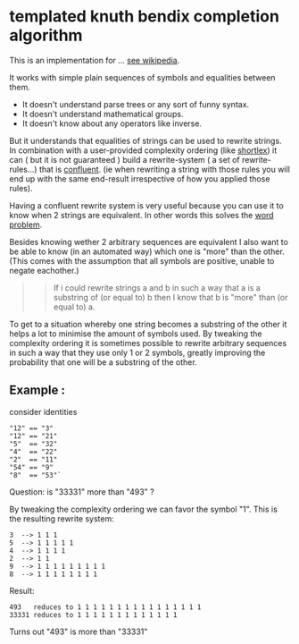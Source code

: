 # templated knuth bendix completion algorithm 

This is an implementation for ... [see wikipedia](https://en.wikipedia.org/wiki/Knuth%E2%80%93Bendix_completion_algorithm).

It works with simple plain sequences of symbols and equalities between them.
- It doesn't understand parse trees or any sort of funny syntax. 
- It doesn't understand mathematical groups. 
- It doesn't know about any operators like inverse.

But it understands that equalities of strings can be used to rewrite strings.
In combination with a user-provided complexity ordering (like [shortlex](https://en.wikipedia.org/wiki/Shortlex_order)) it can ( but it is not guaranteed ) build a rewrite-system ( a set of rewrite-rules...) that is [confluent](https://en.wikipedia.org/wiki/Confluence_(abstract_rewriting)). (ie when rewriting a string with those rules you will end up with the same end-result irrespective of how you applied those rules).

Having a confluent rewrite system is very useful because you can use it to know when 2 strings are equivalent.
In other words this solves the [word problem](https://en.wikipedia.org/wiki/Word_problem_(mathematics)).


Besides knowing wether 2 arbitrary sequences are equivalent I also want to be able to know (in an automated way) which one is "more" than the other.  (This comes with the assumption that all symbols are positive, unable to negate eachother.)

> > If i could rewrite strings a and b in such a way that a is a substring of (or equal to) b then I know that b is "more" than (or equal to) a.
     
To get to a situation whereby one string becomes a substring of the other it helps a lot to minimise the amount of symbols used.
By tweaking the complexity ordering it is sometimes possible to rewrite arbitrary sequences in such a way that they use only 1 or 2 symbols, greatly improving the probability that one will be a substring of the other.

Example :
-----------
consider identities

    "12" == "3"
    "12" == "21"
    "5"  == "32"
    "4"  == "22"
    "2"  == "11"
    "54" == "9"
    "8"  == "53"`
  
Question: is "33331" more than "493" ?

By tweaking the complexity ordering we can favor the symbol "1". This is the resulting rewrite system:

    3  --> 1 1 1 
    5  --> 1 1 1 1 1 
    4  --> 1 1 1 1 
    2  --> 1 1 
    9  --> 1 1 1 1 1 1 1 1 1 
    8  --> 1 1 1 1 1 1 1 1 
  
Result:

    493   reduces to 1 1 1 1 1 1 1 1 1 1 1 1 1 1 1 1 
    33331 reduces to 1 1 1 1 1 1 1 1 1 1 1 1 1 

Turns out "493" is more than "33331"

  
